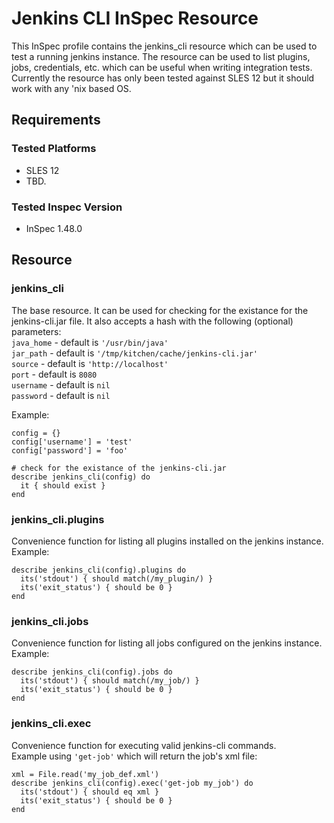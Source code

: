 # Jenkins CLI InSpec Resource

This InSpec profile contains the jenkins_cli resource which can be used to test a running jenkins instance. The resource can be used to list plugins, jobs, credentials, etc. which can be useful when writing integration tests. Currently the resource has only been tested against SLES 12 but it should work with any 'nix based OS.

## Requirements

### Tested Platforms
- SLES 12
- TBD.

### Tested Inspec Version
- InSpec 1.48.0


## Resource

### jenkins_cli
The base resource. It can be used for checking for the existance for the jenkins-cli.jar file. It also accepts a hash with the following (optional) parameters:  
`java_home` - default is `'/usr/bin/java'`  
`jar_path` - default is `'/tmp/kitchen/cache/jenkins-cli.jar'`  
`source` - default is `'http://localhost'`  
`port` -  default is `8080`  
`username` - default is `nil`  
`password` - default is `nil`

Example:
```
config = {}
config['username'] = 'test'
config['password'] = 'foo'

# check for the existance of the jenkins-cli.jar
describe jenkins_cli(config) do
  it { should exist }
end
```

### jenkins_cli.plugins
Convenience function for listing all plugins installed on the jenkins instance.  
Example:
```
describe jenkins_cli(config).plugins do
  its('stdout') { should match(/my_plugin/) }
  its('exit_status') { should be 0 }
end
```
### jenkins_cli.jobs
Convenience function for listing all jobs configured on the jenkins instance.  
Example:
```
describe jenkins_cli(config).jobs do
  its('stdout') { should match(/my_job/) }
  its('exit_status') { should be 0 }
end
```
### jenkins_cli.exec
Convenience function for executing valid jenkins-cli commands.  
Example using `'get-job'` which will return the job's xml file:
```
xml = File.read('my_job_def.xml')
describe jenkins_cli(config).exec('get-job my_job') do
  its('stdout') { should eq xml }
  its('exit_status') { should be 0 }
end
```
